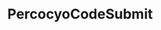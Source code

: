 # PercocyoCodeSubmit
<html>
	<head>
		<script>
			function Percoyo() {
				var name =
					document.forms["RegForm"]["Name"];
				var email =
					document.forms["RegForm"]["EMail"];
				var phone =
					document.forms["RegForm"]["Telephone"];
				var what =
					document.forms["RegForm"]["Subject"];
				var password =
					document.forms["RegForm"]["Password"];
				var address =
					document.forms["RegForm"]["Address"];

				if (name.value == "") {
					window.alert("Please enter your name.");
					name.focus();
					return false;
				}

				if (address.value == "") {
					window.alert("Please enter your address.");
					address.focus();
					return false;
				}

				if (email.value == "") {
					window.alert(
					"Please enter a valid e-mail address.");
					email.focus();
					return false;
				}

				if (phone.value == "") {
					window.alert(
					"Please enter your telephone number.");
					phone.focus();
					return false;
				}

				if (password.value == "") {
					window.alert("Please enter your password");
					password.focus();
					return false;
				}

				return true;
			}
		</script>

		<style>
			div {
				box-sizing: border-box;
				width: 100%;
				border: 100px solid black;
				float: left;
				align-content: center;
				align-items: center;
			}

			form {
				margin: 0 auto;
				width: 600px;
			}
		</style>
	</head>

	<body>
		<h1 style="text-align: center;">REGISTRATION FORM</h1>
		<form name="RegForm" action="/submit.php"
			onsubmit="return Percoyo()" method="post">
			<p>Name: <input type="text"
							size="65" name="Name" /></p>
			<br />
			<p>Address: <input type="text"
							size="65" name="Address" />
		</p>
			<br />
			<p>E-mail Address: <input type="text"
							size="65" name="EMail" /></p>
			<br />
			<p>Password: <input type="text"
						size="65" name="Password" /></p>
			<br />
			<p>Telephone: <input type="text"
						size="65" name="Telephone" /></p>
			<br />
			<br />
			<p>Comments: <textarea cols="55"
							name="Comment"> </textarea></p>
			<p>
				<input type="submit"
					value="send" name="Submit" />
				<input type="reset"
					value="Reset" name="Reset" />
			</p>
		</form>
	</body>
</html>
